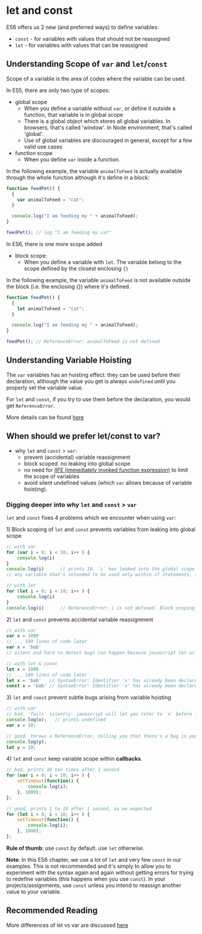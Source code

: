 # let and const

ES6 offers us 2 new \(and preferred ways\) to define variables:

* `const`   - for variables with values that should not be reassigned
* `let`     - for variables with values that can be reassigned

## Understanding Scope of `var` and `let`/`const`

Scope of a variable is the area of codes where the variable can be used.

In ES5, there are only two type of scopes:

* global scope
  * When you define a variable without `var`, or define it outside a function, that variable is in global scope
  * There is a global object which stores all global variables. In browsers, that's called 'window'. In Node environment, that's called 'global'.
  * Use of global variables are discouraged in general, except for a few valid use cases 
* function scope
  * When you define `var` inside a function.

In the following example, the variable `animalToFeed` is actually available through the whole function although it's define in a block:

```javascript
function feedPet() {
  {
    var animalToFeed = "cat";
  } 

  console.log("I am feeding my " + animalToFeed);
}

feedPet(); // log "I am feeding my cat"
```

In ES6, there is one more scope added

* block scope:
  * When you define a variable with `let`. The variable belong to the scope defined by the closest enclosing `{}`

In the following example, the variable `animalToFeed` is not available outside the block \(i.e. the enclosing {}\) where it's defined.

```javascript
function feedPet() {
  {
    let animalToFeed = "cat";
  } 

  console.log("I am feeding my " + animalToFeed);
}

feedPet(); // ReferenceError: animalToFeed is not defined
```

## Understanding Variable Hoisting

The `var` variables has an hoisting effect: they can be used before their declaration, although the value you get is always `undefined` until you properly set the variable value.

For `let` and `const`, if you try to use them before the declaration, you would get `ReferenceError`.

More details can be found [here](https://medium.freecodecamp.org/what-is-variable-hoisting-differentiating-between-var-let-and-const-in-es6-f1a70bb43d)

## When should we prefer let/const to var?

* why `let` and `const` &gt; `var`:
  * prevent \(accidental\) variable reassignment
  * block scoped. no leaking into global scope
  * no need for [IIFE \(immediately invoked function expression\)](https://stackoverflow.com/questions/8228281/what-is-the-function-construct-in-javascript) to limit the scope of variables
  * avoid silent undefined values \(which `var` allows because of variable hoisting\). 

### Digging deeper into why `let` and `const` &gt; `var`

`let` and `const` fixes 4 problems which we encounter when using `var`:

1\) Block scoping of `let` and `const` prevents variables from leaking into global scope

```javascript
// with var
for (var i = 0; i < 10; i++ ) {
    console.log(i)
}
console.log(i)      // prints 10. `i` has leaked into the global scope
// any variable that's intended to be used only within if statements, for loops (i.e. any curly braces that is not a function), will pollute the global scope!

// with let
for (let i = 0; i < 10; i++ ) {
    console.log(i)
}
console.log(i)      // ReferenceError: i is not defined. Block scoping prevents pollution of global scope!
```

2\) `let` and `const` prevents accidental variable reassignment

```javascript
// with var
var x = 1000
// ... 100 lines of code later
var x = 'bob'
// silent and hard to detect bugs can happen because javascript let us change the value of x

// with let & const
let x = 1000
// ... 100 lines of code later
let x = 'bob'   // SyntaxError: Identifier 'x' has already been declared
const x = 'bob' // SyntaxError: Identifier 'x' has already been declared
```

3\) `let` and `const` prevent subtle bugs arising from variable hoisting

```javascript
// with var
// bad. 'fails' silently. javascript will let you refer to `x` before it's defined, leading to all sorts of weird things such as printing 'undefined' on your beautiful user interface
console.log(x);   // prints undefined
var x = 10;

// good. throws a ReferenceError, telling you that there's a bug in your code that you need to fix
console.log(y);
let y = 10;
```

4\) `let` and `const` keep variable scope within **callbacks**.

```javascript
// bad. prints 10 ten times after 1 second 
for (var i = 0; i < 10; i++ ) {
    setTimeout(function() {
        console.log(i);
    }, 1000);
};

// good. prints 1 to 10 after 1 second, as we expected
for (let i = 0; i < 10; i++ ) {
    setTimeout(function() {
        console.log(i);
    }, 1000);
};
```

**Rule of thumb**: use `const` by default. use `let` otherwise.

**Note**: In this ES6 chapter, we use a lot of `let` and very few `const` in our examples. This is not recommended and it's simply to allow you to experiment with the syntax again and again without getting errors for trying to redefine variables \(this happens when you use `const`\). In your projects/assignments, use `const` unless you intend to reassign another value to your variable.

## Recommended Reading

More differences of let vs var are discussed [here](http://www.jstips.co/en/javascript/keyword-var-vs-let/)

